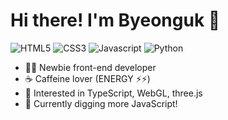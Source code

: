 <h1>Hi there! I'm Byeonguk 👋</h1>

![HTML5](https://img.shields.io/badge/HTML5-E34F26?style=for-the-badge&logo=html5&logoColor=white)
![CSS3](https://img.shields.io/badge/CSS3-1572B6?style=for-the-badge&logo=css3&logoColor=white)
![Javascript](https://img.shields.io/badge/JavaScript-F7DF1E?style=for-the-badge&logo=javascript&logoColor=black)
![Python](https://img.shields.io/badge/Python-14354C?style=for-the-badge&logo=python&logoColor=white)
<!-- ![SASS](https://img.shields.io/badge/SASS-CC6699?style=for-the-badge&logo=sass&logoColor=white) -->
<!-- ![Typescript](https://img.shields.io/badge/TypeScript-3178C6?style=for-the-badge&logo=typescript&logoColor=white) -->
<!-- ![React](https://img.shields.io/badge/React-61DAFB?style=for-the-badge&logo=react&logoColor=black) -->
<!-- ![Firebase](https://img.shields.io/badge/Firebase-FFCA28?style=for-the-badge&logo=firebase&logoColor=black) -->


* 👨‍💻 Newbie front-end developer
* ☕️ Caffeine lover (ENERGY ⚡️⚡️)
* 🚀 Interested in TypeScript, WebGL, three.js
* 🌱 Currently digging more JavaScript!
